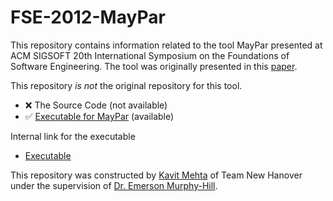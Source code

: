 # FSE-2012-MayPar


This repository contains information related to the tool MayPar presented at ACM SIGSOFT 20th International Symposium on the Foundations of Software Engineering. The tool was originally presented in this [paper](http://dl.acm.org/citation.cfm?id=2393611).

This repository <i>is not</i> the original repository for this tool. 
* :x: The Source Code (not available)
* :white_check_mark: [Executable for MayPar](http://costa.ls.fi.upm.es/costabs/mhp/download.php) (available)

Internal link for the executable
* [Executable](https://github.com/SoftwareEngineeringToolDemos/FSE-2012-MayPar/tree/master/MayPar)

This repository was constructed by [Kavit Mehta](https://github.com/Kavit900) of Team New Hanover under the supervision of [Dr. Emerson Murphy-Hill](https://github.com/CaptainEmerson).

